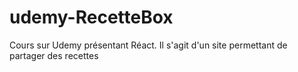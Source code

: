 # udemy-RecetteBox

Cours sur Udemy présentant Réact.
Il s'agit d'un site permettant de partager des recettes